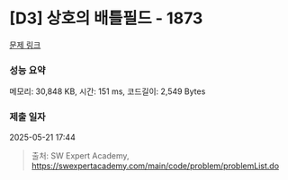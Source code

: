 # [D3] 상호의 배틀필드 - 1873 

[문제 링크](https://swexpertacademy.com/main/code/problem/problemDetail.do?contestProbId=AV5LyE7KD2ADFAXc) 

### 성능 요약

메모리: 30,848 KB, 시간: 151 ms, 코드길이: 2,549 Bytes

### 제출 일자

2025-05-21 17:44



> 출처: SW Expert Academy, https://swexpertacademy.com/main/code/problem/problemList.do